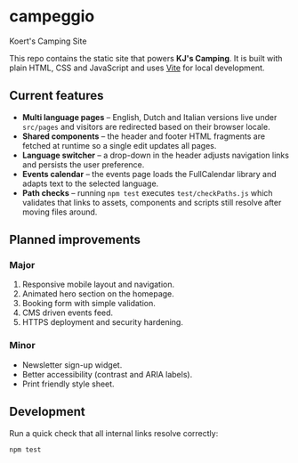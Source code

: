 # campeggio
Koert's Camping Site

This repo contains the static site that powers **KJ's Camping**. It is built with plain HTML, CSS and JavaScript and uses [Vite](https://vitejs.dev/) for local development.

## Current features

- **Multi language pages** – English, Dutch and Italian versions live under `src/pages` and visitors are redirected based on their browser locale.
- **Shared components** – the header and footer HTML fragments are fetched at runtime so a single edit updates all pages.
- **Language switcher** – a drop-down in the header adjusts navigation links and persists the user preference.
- **Events calendar** – the events page loads the FullCalendar library and adapts text to the selected language.
- **Path checks** – running `npm test` executes `test/checkPaths.js` which validates that links to assets, components and scripts still resolve after moving files around.

## Planned improvements

### Major
1. Responsive mobile layout and navigation.
2. Animated hero section on the homepage.
3. Booking form with simple validation.
4. CMS driven events feed.
5. HTTPS deployment and security hardening.

### Minor
- Newsletter sign-up widget.
- Better accessibility (contrast and ARIA labels).
- Print friendly style sheet.

## Development

Run a quick check that all internal links resolve correctly:

```bash
npm test
```
